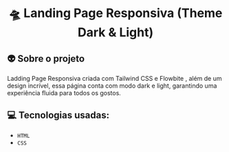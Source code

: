 <h1 align="center">
  🛸 Landing Page Responsiva (Theme Dark & Light)
</h1>


## 👽 Sobre o projeto
Ladding Page Responsiva criada com Tailwind CSS e Flowbite , além de um design incrível, essa página conta com modo dark e light, garantindo uma experiência fluida para todos os gostos.

## :computer: Tecnologias usadas:

- `HTML`
- `CSS`
